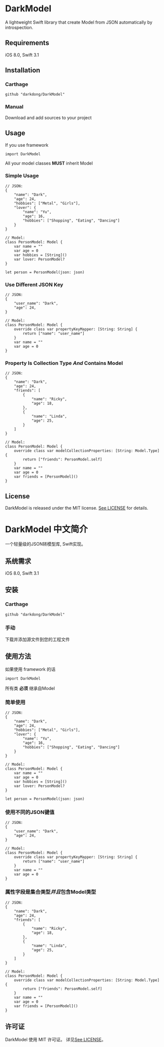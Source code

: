 # DarkModel
A lightweight Swift library that create Model from JSON automatically by introspection.

## Requirements
iOS 8.0, Swift 3.1 

## Installation

### Carthage
```
github "darkdong/DarkModel"
```

### Manual
Download and add sources to your project

## Usage
If you use framework
```
import DarkModel
```
All your model classes **MUST** inherit Model

### Simple Usage
```
// JSON:
{
    "name": "Dark",
    "age": 24,
    "hobbies": ["Metal", "Girls"],
    "lover": {
        "name": "Yu",
        "age": 16,
        "hobbies": ["Shopping", "Eating", "Dancing"]
    }
}

// Model:
class PersonModel: Model {
    var name = ""
    var age = 0
    var hobbies = [String]()
    var lover: PersonModel?
}

let person = PersonModel(json: json)
```
### Use Different JSON Key
```
// JSON:
{
    "user_name": "Dark",
    "age": 24,
}

// Model:
class PersonModel: Model {
    override class var propertyKeyMapper: [String: String] {
        return ["name": "user_name"]
    }
    var name = ""
    var age = 0
}
```
### Property Is Collection Type *And* Contains Model
```
// JSON:
{
    "name": "Dark",
    "age": 24,
    "friends": [
        {
            "name": "Ricky",
            "age": 18,
        },
        {
            "name": "Linda",
            "age": 25,
        }
    ]
}

// Model:
class PersonModel: Model {
    override class var modelCollectionProperties: [String: Model.Type] {
        return ["friends": PersonModel.self]
    }
    var name = ""
    var age = 0
    var friends = [PersonModel]()
}
```

## License

DarkModel is released under the MIT license. [See LICENSE](https://github.com/darkdong/DarkModel/blob/master/LICENSE) for details.

# DarkModel 中文简介
一个轻量级的JSON转模型库, Swift实现。

## 系统需求
iOS 8.0, Swift 3.1 

## 安装

### Carthage
```
github "darkdong/DarkModel"
```

### 手动
下载并添加源文件到您的工程文件

## 使用方法
如果使用 framework 的话
```
import DarkModel
```
所有类 **必须** 继承自Model

### 简单使用
```
// JSON:
{
    "name": "Dark",
    "age": 24,
    "hobbies": ["Metal", "Girls"],
    "lover": {
        "name": "Yu",
        "age": 16,
        "hobbies": ["Shopping", "Eating", "Dancing"]
    }
}

// Model:
class PersonModel: Model {
    var name = ""
    var age = 0
    var hobbies = [String]()
    var lover: PersonModel?
}

let person = PersonModel(json: json)
```
### 使用不同的JSON键值
```
// JSON:
{
    "user_name": "Dark",
    "age": 24,
}

// Model:
class PersonModel: Model {
    override class var propertyKeyMapper: [String: String] {
        return ["name": "user_name"]
    }
    var name = ""
    var age = 0
}
```
### 属性字段是集合类型*并且*包含Model类型
```
// JSON:
{
    "name": "Dark",
    "age": 24,
    "friends": [
        {
            "name": "Ricky",
            "age": 18,
        },
        {
            "name": "Linda",
            "age": 25,
        }
    ]
}

// Model:
class PersonModel: Model {
    override class var modelCollectionProperties: [String: Model.Type] {
        return ["friends": PersonModel.self]
    }
    var name = ""
    var age = 0
    var friends = [PersonModel]()
}
```

## 许可证

DarkModel 使用 MIT 许可证。 详见[See LICENSE](https://github.com/darkdong/DarkModel/blob/master/LICENSE)。
